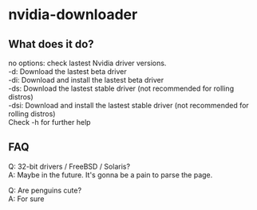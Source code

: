 # nvidia-downloader

## What does it do?
no options: check lastest Nvidia driver versions.  
-d: Download the lastest beta driver  
-di: Download and install the lastest beta driver  
-ds: Download the lastest stable driver (not recommended for rolling distros)  
-dsi: Download and install the lastest stable driver (not recommended for rolling distros)  
Check -h for further help

## FAQ
Q: 32-bit drivers / FreeBSD / Solaris?  
A: Maybe in the future. It's gonna be a pain to parse the page.  

Q: Are penguins cute?  
A: For sure 
